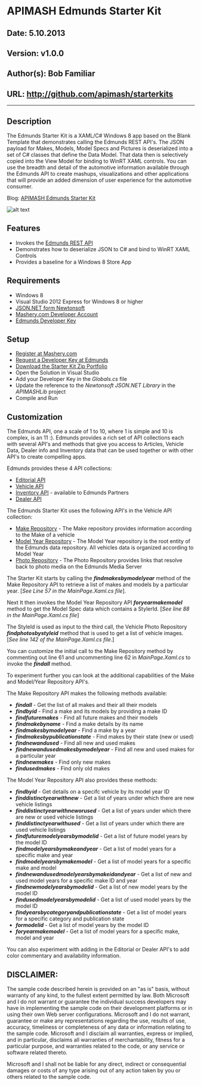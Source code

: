 # APIMASH Edmunds Starter Kit
## Date: 5.10.2013
## Version: v1.0.0
## Author(s): Bob Familiar
## URL: http://github.com/apimash/starterkits

----------
## Description
The Edmunds Starter Kit is a XAML/C# Windows 8 app based on the Blank Template that demonstrates calling the Edmunds REST API's. The JSON payload for Makes, Models, Model Specs and Pictures is deserialized into a set of C# classes that define the Data Model. That data then is selectively copied into the View Model for binding to WinRT XAML controls. You can use the breadth and detail of the automotive information available through the Edmunds API to create mashups, visualizations and other applications that will provide an added dimension of user experience for the automotive consumer.

Blog: [APIMASH Edmunds Starter Kit][1]

![alt text][2]

## Features
 - Invokes the [Edmunds REST API][3]
 - Demonstrates how to deserialize JSON to C# and bind to WinRT XAML Controls
 - Provides a baseline for a Windows 8 Store App

## Requirements

 - Windows 8
 - Visual Studio 2012 Express for Windows 8 or higher
 - [JSON.NET form Newtonsoft][4]
 - [Mashery.com Developer Account][5]
 - [Edmunds Developer Key][6]

## Setup

 - [Register at Mashery.com][7]
 - [Request a Developer Key at Edmunds][8]
 - [Download the Starter Kit Zip Portfolio][9] 
 - Open the Solution in Visual Studio
 - Add your Developer Key in the *Globals.cs* file
 - Update the reference to the *Newtonsoft JSON.NET Library* in the *APIMASHLib* project
 - Compile and Run

## Customization

The Edmunds API, one a scale of 1 to 10, where 1 is simple and 10 is complex, is an 11 :). Edmunds provides a rich set of API collections each with several API's and methods that give you access to Articles, Vehicle Data, Dealer info and Inventory data that can be used together or with other API's to create compelling apps.

Edmunds provides these 4 API collections:

 - [Editorial API][10]
 - [Vehicle API][11]
 - [Inventory API][12] - available to Edmunds Partners
 - [Dealer API][13]

The Edmunds Starter Kit uses the following API's in the Vehicle API collection:

 - [Make Repository][14] - The Make repository provides information according to the Make of a vehicle
 - [Model Year Repository][15] - The Model Year repository is the root entity of the Edmunds data repository. All vehicles data is organized according to Model Year
 - [Photo Repository][16] - The Photo Repository provides links that resolve back to photo media on the Edmunds Media Server

The Starter Kit starts by calling the ***findmakesbymodelyear*** method of the Make Repository API to retrieve a list of makes and models by a particular year. [*See Line 57 in the *MainPage.Xaml.cs* file*].

Next It then invokes the Model Year Repository API ***foryearmakemodel*** method to get the Model Spec data which contains a StylerId. [*See line 88 in the *MainPage.Xaml.cs* file*]

The StyleId is used as input to the third call, the Vehicle Photo Repository ***findphotosbystyleid*** method that is used to get a list of vehicle images. [*See line 142 of the *MainPage.Xaml.cs* file*.]

You can customize the initial call to the Make Repository method by commenting out line 61 and uncommenting line 62 in *MainPage.Xaml.cs* to invoke the ***findall*** method.

To experiment further you can look at the additional capabilities of the Make and Model/Year Repository API's.

The Make Repository API makes the following methods available:

 - ***findall*** - Get the list of all makes and their all their models
 - ***findbyid*** - Find a make and its models by providing a make ID
 - ***findfuturemakes*** - Find all future makes and their models
 - ***findmakebyname*** - Find a make details by its name 
 - ***findmakesbymodelyear*** - Find a make by a year 
 - ***findmakesbypublicationstate*** - Find makes by their state (new or used) 
 - ***findnewandused*** - Find all new and used makes 
 - ***findnewandusedmakesbymodelyear*** - Find all new and used makes for a particular year
 - ***findnewmakes*** - Find only new makes 
 - ***findusedmakes*** - Find only old makes 

The Model Year Repository API also provides these methods:

 - ***findbyid*** - Get details on a specifc vehicle by its model year ID
 - ***finddistinctyearwithnew*** - Get a list of years under which there are new vehicle listings 
 - ***finddistinctyearwithneworused*** - Get a list of years under which there are new or used vehicle listings
 - ***finddistinctyearwithused*** - Get a list of years under which there are used vehicle listings 
 - ***findfuturemodelyearsbymodelid*** - Get a list of future model years by the model ID 
 - ***findmodelyearsbymakeandyear*** - Get a list of model years for a specific make and year
 - ***findmodelyearsbymakemodel*** - Get a list of model years for a specific make and model 
 - ***findnewandusedmodelyearsbymakeidandyear*** - Get a list of new and used model years for a specific make ID and year
 - ***findnewmodelyearsbymodelid*** - Get a list of new model years by the model ID 
 - ***findusedmodelyearsbymodelid*** - Get a list of used model years by the model ID 
 - ***findyearsbycategoryandpublicationstate*** - Get a list of model years for a specific category and publication state 
 - ***formodelid*** - Get a list of model years by the model ID 
 - ***foryearmakemodel*** - Get a list of model years for a specific make, model and year 

You can also experiment with adding in the Editorial or Dealer API's to add color commentary and availability information.

## DISCLAIMER: 

The sample code described herein is provided on an "as is" basis, without warranty of any kind, to the fullest extent permitted by law. Both Microsoft and I do not warrant or guarantee the individual success developers may have in implementing the sample code on their development platforms or in using their own Web server configurations. 
Microsoft and I do not warrant, guarantee or make any representations regarding the use, results of use, accuracy, timeliness or completeness of any data or information relating to the sample code. Microsoft and I disclaim all warranties, express or implied, and in particular, disclaims all warranties of merchantability, fitness for a particular purpose, and warranties related to the code, or any service or software related thereto. 

Microsoft and I shall not be liable for any direct, indirect or consequential damages or costs of any type arising out of any action taken by you or others related to the sample code.


  [1]: http://theundocumentedapi.com/index.php/apimash-the-edmunds-starter-kit/
  [2]: https://raw.github.com/apimash/StarterKits/master/Windows%20Starter%20Kits/APIMASH_Edmunds_StarterKit/EdmundsScreenshot.png "Edmunds Starter Kit"
  [3]: http://developer.edmunds.com "Edmunds"
  [4]: https://json.codeplex.com/ "JSON.NET"
  [5]: http://developer.mashery.com/ "Mashery.com"
  [6]: http://developer.edmunds.com "Edmunds Developer Key"
  [7]: http://developer.mashery.com/ "Register at Mashery.com"
  [8]: http://developer.edmunds.com "Edmunds Developer Key"
  [9]: http://apimash.github.io/StarterKits "APIMASH Starter Kits"
  [10]: http://developer.edmunds.com/docs/read/the_editorial_api "Editorial API"
  [11]: http://developer.edmunds.com/docs/read/The_Vehicle_API "Vehicle API"
  [12]: http://developer.edmunds.com/docs/read/the_inventory_api "Inventory API"
  [13]: http://developer.edmunds.com/docs/read/The_Dealer_API "Dealer API"
  [14]: http://developer.edmunds.com/docs/read/the_vehicle_api/Make_Repository "Make Repository"
  [15]: http://developer.edmunds.com/docs/read/the_vehicle_api/Year_Repository "Model Year Repository"
  [16]: http://developer.edmunds.com/docs/read/the_vehicle_api/Photos "Photo Repository"